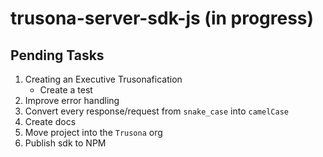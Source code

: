# trusona-server-sdk-js (in progress)

## Pending Tasks

1. Creating an Executive Trusonafication
	- Create a test
2. Improve error handling
3. Convert every response/request from `snake_case` into `camelCase`
4. Create docs
5. Move project into the `Trusona` org
6. Publish sdk to NPM 